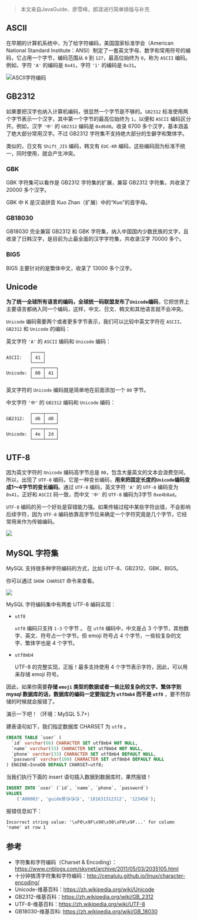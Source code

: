 > 本文来自JavaGuide、廖雪峰，郎涯进行简单排版与补充



## ASCII

在早期的计算机系统中，为了给字符编码，美国国家标准学会（American National Standard Institute：ANSI）制定了一套英文字母、数字和常用符号的编码，它占用一个字节，编码范围从 `0` 到 `127`，最高位始终为 `0`，称为  `ASCII`  编码。例如，字符 `'A'` 的编码是 `0x41`，字符 `'1'` 的编码是 `0x31`。

![ASCII字符编码](https://img-note.langyastudio.com/202111171128700.png?x-oss-process=style/watermark)



## GB2312

如果要把汉字也纳入计算机编码，很显然一个字节是不够的。`GB2312` 标准使用两个字节表示一个汉字，其中第一个字节的最高位始终为 `1`，以便和 `ASCII` 编码区分开。例如，汉字 `'中'` 的 `GB2312` 编码是 `0xd6d0`。收录 6700 多个汉字，基本涵盖了绝大部分常用汉字。不过 GB2312 字符集不支持绝大部分的生僻字和繁体字。

类似的，日文有 `Shift_JIS` 编码，韩文有 `EUC-KR` 编码，这些编码因为标准不统一，同时使用，就会产生冲突。



### GBK

GBK 字符集可以看作是 GB2312 字符集的扩展，兼容 GB2312 字符集，共收录了 20000 多个汉字。

GBK 中 K 是汉语拼音 Kuo Zhan（扩展）中的“Kuo”的首字母。



### GB18030

GB18030 完全兼容 GB2312 和 GBK 字符集，纳入中国国内少数民族的文字，且收录了日韩汉字，是目前为止最全面的汉字字符集，共收录汉字 70000 多个。



### BIG5

BIG5 主要针对的是繁体中文，收录了 13000 多个汉字。



## Unicode

**为了统一全球所有语言的编码，全球统一码联盟发布了`Unicode`编码**，它把世界上主要语言都纳入同一个编码，这样，中文、日文、韩文和其他语言就不会冲突。

`Unicode` 编码需要两个或者更多字节表示，我们可以比较中英文字符在 `ASCII`、`GB2312` 和 `Unicode` 的编码：

英文字符 `'A'` 的 `ASCII` 编码和 `Unicode` 编码：

```ascii
         ┌────┐
ASCII:   │ 41 │
         └────┘
         ┌────┬────┐
Unicode: │ 00 │ 41 │
         └────┴────┘
```

英文字符的 `Unicode` 编码就是简单地在前面添加一个 `00` 字节。

中文字符 `'中'` 的 `GB2312` 编码和 `Unicode` 编码：

```ascii
         ┌────┬────┐
GB2312:  │ d6 │ d0 │
         └────┴────┘
         ┌────┬────┐
Unicode: │ 4e │ 2d │
         └────┴────┘
```



## UTF-8

因为英文字符的 `Unicode` 编码高字节总是 `00`，包含大量英文的文本会浪费空间，所以，出现了 `UTF-8` 编码，它是一种变长编码，**用来把固定长度的`Unicode`编码变成1～4字节的变长编码**。通过 `UTF-8` 编码，英文字符 `'A'` 的 `UTF-8` 编码变为 `0x41`，正好和 `ASCII` 码一致，而中文 `'中'` 的 `UTF-8` 编码为3字节 `0xe4b8ad`。

`UTF-8` 编码的另一个好处是容错能力强。如果传输过程中某些字符出错，不会影响后续字符，因为 `UTF-8` 编码依靠高字节位来确定一个字符究竟是几个字节，它经常用来作为传输编码。

![](https://img-note.langyastudio.com/202111171112951.png?x-oss-process=style/watermark)



## MySQL 字符集

MySQL 支持很多种字符编码的方式，比如 UTF-8、GB2312、GBK、BIG5。

你可以通过 `SHOW CHARSET` 命令来查看。

![](https://img-note.langyastudio.com/202111171113507.png?x-oss-process=style/watermark)

MySQL 字符编码集中有两套 UTF-8 编码实现：

- `utf8`

  `utf8` 编码只支持 `1-3` 个字节 。 在 `utf8` 编码中，中文是占 3 个字节，其他数字、英文、符号占一个字节。但 emoji 符号占 4 个字节，一些较复杂的文字、繁体字也是 4 个字节。

- `utf8mb4`

  UTF-8 的完整实现，正版！最多支持使用 4 个字节表示字符，因此，可以用来存储 emoji 符号。

因此，如果你需要**存储 `emoji` 类型的数据或者一些比较复杂的文字、繁体字到 mysql 数据库的话，数据库的编码一定要指定为 `utf8mb4` 而不是 `utf8`** ，要不然存储的时候就会报错了。



演示一下吧！（环境：MySQL 5.7+）

建表语句如下，我们指定数据库 CHARSET 为 `utf8` 。

```sql
CREATE TABLE `user` (
  `id` varchar(66) CHARACTER SET utf8mb4 NOT NULL,
  `name` varchar(33) CHARACTER SET utf8mb4 NOT NULL,
  `phone` varchar(33) CHARACTER SET utf8mb4 DEFAULT NULL,
  `password` varchar(100) CHARACTER SET utf8mb4 DEFAULT NULL
) ENGINE=InnoDB DEFAULT CHARSET=utf8;
```

当我们执行下面的 insert 语句插入数据到数据库时，果然报错！

```sql
INSERT INTO `user` (`id`, `name`, `phone`, `password`)
VALUES
	('A00003', 'guide哥😘😘😘', '181631312312', '123456');

```

报错信息如下：

```
Incorrect string value: '\xF0\x9F\x98\x98\xF0\x9F...' for column 'name' at row 1
```



## 参考

- 字符集和字符编码（Charset & Encoding）： https://www.cnblogs.com/skynet/archive/2011/05/03/2035105.html
- 十分钟搞清字符集和字符编码：http://cenalulu.github.io/linux/character-encoding/
- Unicode-维基百科：https://zh.wikipedia.org/wiki/Unicode
- GB2312-维基百科：https://zh.wikipedia.org/wiki/GB_2312
- UTF-8-维基百科：https://zh.wikipedia.org/wiki/UTF-8
- GB18030-维基百科: https://zh.wikipedia.org/wiki/GB_18030